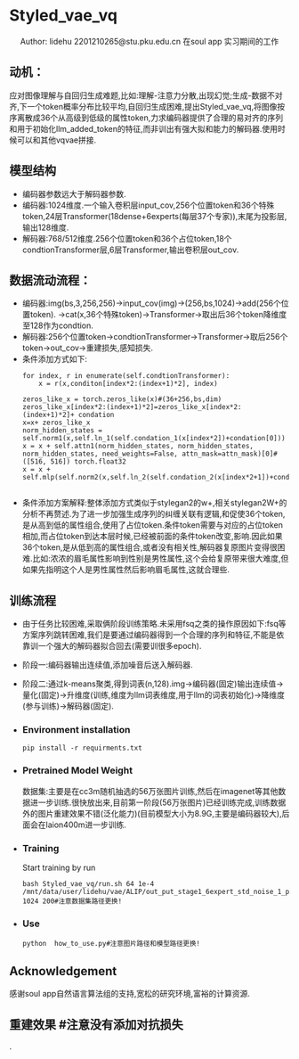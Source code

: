 # Styled_vae_vq
<div align="center">
Author: lidehu 2201210265@stu.pku.edu.cn
    在soul app 实习期间的工作
</div>

## 动机： 
应对图像理解与自回归生成难题,比如:理解-注意力分散,出现幻觉;生成-数据不对齐,下一个token概率分布比较平均,自回归生成困难,提出Styled_vae_vq,将图像按序离散成36个从高级到低级的属性token,力求编码器提供了合理的易对齐的序列和用于初始化llm_added_token的特征,而非训出有强大拟和能力的解码器.使用时候可以和其他vqvae拼接.

## 模型结构
- 编码器参数远大于解码器参数.
- 编码器:1024维度.一个输入卷积层input_cov,256个位置token和36个特殊token,24层Transformer(18dense+6experts(每层37个专家)),末尾为投影层,输出128维度.
- 解码器:768/512维度.256个位置token和36个占位token,18个condtionTransformer层,6层Transformer,输出卷积层out_cov.
## 数据流动流程：
- 编码器:img(bs,3,256,256)->input_cov(img)->(256,bs,1024)->add(256个位置token).
->cat(x,36个特殊token)->Transformer->取出后36个token降维度至128作为condtion.
- 解码器:256个位置token->condtionTransformer->Transformer->取后256个token->out_cov->重建损失,感知损失.
- 条件添加方式如下:
    ```
    for index, r in enumerate(self.condtionTransformer):
        x = r(x,conditon[index*2:(index+1)*2], index)
    ```
    ```
    zeros_like_x = torch.zeros_like(x)#(36+256,bs,dim)
    zeros_like_x[index*2:(index+1)*2]=zeros_like_x[index*2:(index+1)*2]+ condation
    x=x+ zeros_like_x
    norm_hidden_states = self.norm1(x,self.ln_1(self.condation_1(x[index*2])+condation[0]))
    x = x + self.attn1(norm_hidden_states, norm_hidden_states, norm_hidden_states, need_weights=False, attn_mask=attn_mask)[0]#([516, 516]) torch.float32
    x = x + self.mlp(self.norm2(x,self.ln_2(self.condation_2(x[index*2+1])+condation[1])))
       
    ```
- 条件添加方案解释:整体添加方式类似于stylegan2的w+,相关stylegan2W+的分析不再赘述.为了进一步加强生成序列的纠缠关联有逻辑,和促使36个token,是从高到低的属性组合,使用了占位token.条件token需要与对应的占位token相加,而占位token到达本层时候,已经被前面的条件token改变,影响.因此如果36个token,是从低到高的属性组合,或者没有相关性,解码器复原图片变得很困难.比如:浓浓的眉毛属性影响到性别是男性属性,这个会给复原带来很大难度,但如果先指明这个人是男性属性然后影响眉毛属性,这就合理些.
## 训练流程
- 由于任务比较困难,采取俩阶段训练策略.未采用fsq之类的操作原因如下:fsq等方案序列跳转困难,我们是要通过编码器得到一个合理的序列和特征,不能是依靠训一个强大的解码器拟合回去(需要训很多epoch).
- 阶段一:编码器输出连续值,添加噪音后送入解码器.
- 阶段二:通过k-means聚类,得到词表(n,128).img->编码器(固定)输出连续值->量化(固定)->升维度(训练,维度为llm词表维度,用于llm的词表初始化)->降维度(参与训练)->解码器(固定).
- ### Environment installation

    ```
    pip install -r requirments.txt
    ```


- ### Pretrained Model Weight

    数据集:主要是在cc3m随机抽选的56万张图片训练,然后在imagenet等其他数据进一步训练.很快放出来,目前第一阶段(56万张图片)已经训练完成,训练数据外的图片重建效果不错(泛化能力)(目前模型大小为8.9G,主要是编码器较大),后面会在laion400m进一步训练.

- ### Training

    Start training by run
    ```
    bash Styled_vae_vq/run.sh 64 1e-4 /mnt/data/user/lidehu/vae/ALIP/out_put_stage1_6expert_std_noise_1_pect_1  1024 200#注意数据集路径更换!
    ```

- ### Use

  

    ```
    python  how_to_use.py#注意图片路径和模型路径更换!
    ```
   



## Acknowledgement

感谢soul app自然语言算法组的支持,宽松的研究环境,富裕的计算资源.

## 重建效果 #注意没有添加对抗损失

.



